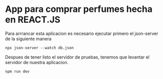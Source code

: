 # App  para comprar perfumes hecha en REACT.JS

Para arrrancar esta aplicacion es necesario ejecutar primero el json-server de la siguiente manera

    npx json-server --watch db.json

Despues de tener listo el servidor de pruebas, tenemos que levantar el servidor de nuestra aplicacion. 

    npm run dev

